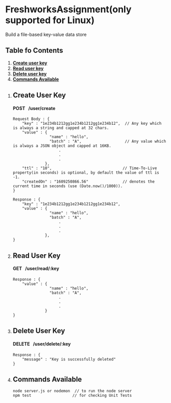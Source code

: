 # FreshworksAssignment(only supported for Linux)
Build a file-based key-value data store
## Table fo Contents

1. **[Create user key](#createuserkey)**<br>
2. **[Read user key](#readuserkey)**<br>
3. **[Delete user key](#deleteuserkey)**<br>
4. **[Commands Available](#commandsavailable)**<br>



<a name = "createuserkey"></a>

1. ## Create User Key
    #### POST &nbsp; /user/create
    
    ```
    Request Body : {
        "key" : "1e234b1212gg1e234b1212gg1e234b12",  // Any key which is always a string and capped at 32 chars.
        "value" : {
                    "name" : "hello",       
                    "batch" : "A",                   // Any value which is always a JSON object and capped at 16KB.
                        .
                        .
                        .
                  },
        "ttl" : "10",                               // Time-To-Live property(in seconds) is optional, by default the value of ttl is -1.
        "createdOn" : "1609250866.56"               // denotes the current time in seconds (use (Date.now()/1000)).
    }
    
    Response : {
        "key" : "1e234b1212gg1e234b1212gg1e234b12",
        "value" : {
                    "name" : "hello",       
                    "batch" : "A",                   
                        .
                        .
                        .
                  },
    }
    ```

<a name = "readuserkey"></a>

2. ## Read User Key
    #### GET &nbsp; /user/read/:key
    
    ```    
    Response : {
        "value" : {
                    "name" : "hello",       
                    "batch" : "A",                   
                        .
                        .
                        .
                  }
    }
    ```

<a name = "deleteuserkey"></a>

3. ## Delete User Key
    #### DELETE &nbsp; /user/delete/:key
    
    ```   
    Response : {
        "message" : "Key is successfully deleted"
    }
    ```
    
    
<a name = "commandsavailable"></a>

4. ## Commands Available
   
   ```
   node server.js or nodemon  // to run the node server
   npm test                  // for checking Unit Tests
   ```
    



